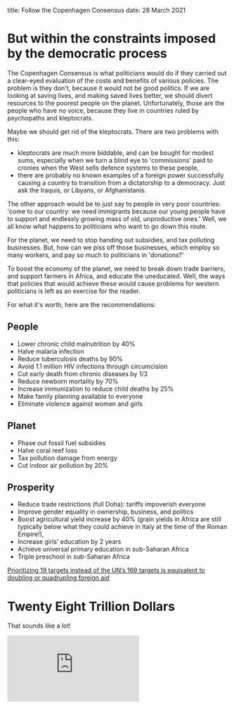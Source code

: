 title: Follow the Copenhagen Consensus
date: 28 March 2021

# But within the constraints imposed by the democratic process

The Copenhagen Consensus is what politicians would do if they carried out a clear-eyed evaluation of the costs and benefits of various policies. The problem is they don't, because it would not be good politics. If we are looking at saving lives, and making saved lives better, we should divert resources to the poorest people on the planet. Unfortunately, those are the people who have no voice, because they live in countries ruled by psychopaths and kleptocrats.

Maybe we should get rid of the kleptocrats. There are two problems with this:

- kleptocrats are much more biddable, and can be bought for modest sums, especially when we turn a blind eye to 'commissions' paid to cronies when the West sells defence systems to these people,
- there are probably no known examples of a foreign power successfully causing a country to transition from a dictatorship to a democracy. Just ask the Iraquis, or Libyans, or Afghanistanis. 

The other approach would be to just say to people in very poor countries: 'come to our country: we need immigrants because our young people have to support and endlessly growing mass of old, unproductive ones.' Well, we all know what happens to politicians who want to go down this route.

For the planet, we need to stop handing out subsidies, and tax polluting businesses. But, how can we piss off those businesses, which employ so many workers, and pay so much to politicians in 'donations?'

To boost the economy of the planet, we need to break down trade barriers, and support farmers in Africa, and educate the uneducated. Well, the ways that policies that would achieve these would cause problems for western politicians is left as an exercise for the reader.

For what it's worth, here are the recommendations:

## People

* Lower chronic child malnutrition by 40%
* Halve malaria infection
* Reduce tuberculosis deaths by 90%
* Avoid 1.1 million HIV infections through circumcision
* Cut early death from chronic diseases by 1/3
* Reduce newborn mortality by 70%
* Increase immunization to reduce child deaths by 25%
* Make family planning available to everyone
* Eliminate violence against women and girls

## Planet

* Phase out fossil fuel subsidies
* Halve coral reef loss
* Tax pollution damage from energy
* Cut indoor air pollution by 20%

## Prosperity

* Reduce trade restrictions (full Doha): tariffs impoverish everyone
* Improve gender equality in ownership, business, and politics
* Boost agricultural yield increase by 40% (grain yields in Africa are still typically below what they could achieve in Italy at the time of the Roman Empire!),
* Increase girls’ education by 2 years
* Achieve universal primary education in sub-Saharan Africa
* Triple preschool in sub-Saharan Africa

[Prioritizing 19 targets instead of the UN’s 169 targets is equivalent to doubling or quadrupling foreign aid](https://www.copenhagenconsensus.com/post-2015-consensus/nobel-laureates-guide-smarter-global-targets-2030)

# Twenty Eight Trillion Dollars

That sounds like a lot!

<div class="embed-container"><iframe src="https://fred.stlouisfed.org/graph/graph-landing.php?g=Cq2H&width=670&height=475" scrolling="no" frameborder="0" style="overflow:hidden;" allowTransparency="true" loading="lazy"></iframe></div><script src="https://fred.stlouisfed.org/graph/js/embed.js" type="text/javascript"></script>
